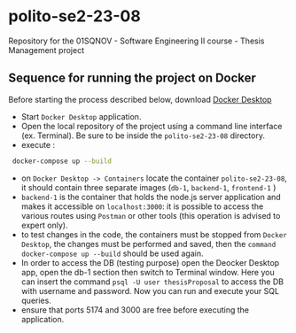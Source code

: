 # polito-se2-23-08
Repository for the 01SQNOV - Software Engineering II course - Thesis Management project

## Sequence for running the project on Docker

Before starting the process described below, download [Docker Desktop](https://www.docker.com/products/docker-desktop/)

- Start `Docker Desktop` application.
- Open the local repository of the project using a command line interface (ex. Terminal). Be sure to be inside the `polito-se2-23-08` directory.
- execute :

```sh
 docker-compose up --build
```

- on `Docker Desktop -> Containers` locate the container `polito-se2-23-08`, it should contain three separate images (`db-1`, `backend-1`, `frontend-1` )
- `backend-1` is the container that holds the node.js server application and makes it accessible on `localhost:3000`: it is possible to access the various routes using `Postman` or other tools (this operation is advised to expert only).
- to test changes in the code, the containers must be stopped from `Docker Desktop`, the changes must be performed and saved, then the `command docker-compose up --build` should be used again.
- In order to access the DB (testing purpose) open the Deocker Desktop app, open the db-1 section then switch to Terminal window. Here you can insert the command `psql -U user thesisProposal` to access the DB with username and password. Now you can run and execute your SQL queries.
- ensure that ports 5174 and 3000 are free before executing the application.